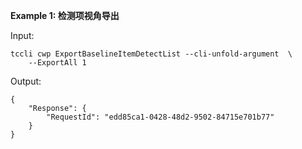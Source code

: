 **Example 1: 检测项视角导出**



Input: 

```
tccli cwp ExportBaselineItemDetectList --cli-unfold-argument  \
    --ExportAll 1
```

Output: 
```
{
    "Response": {
        "RequestId": "edd85ca1-0428-48d2-9502-84715e701b77"
    }
}
```

